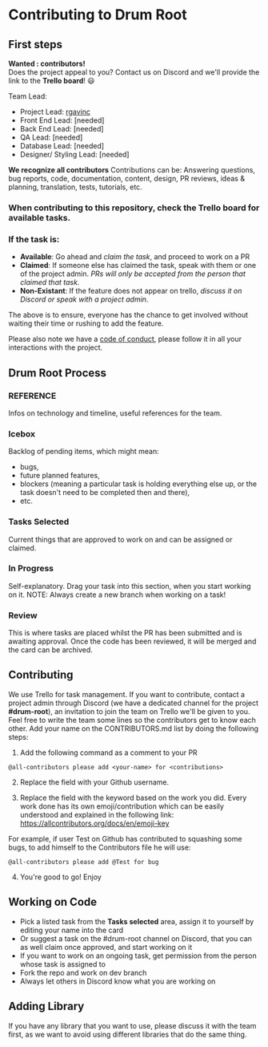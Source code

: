 # Contributing to Drum Root

## First steps

**Wanted : contributors!**  
Does the project appeal to you? Contact us on Discord and we'll provide the link to the **Trello board**! :smiley:

Team Lead:

- Project Lead: [rgavinc](https://github.com/rgavinc)
- Front End Lead: [needed]
- Back End Lead: [needed]
- QA Lead: [needed]
- Database Lead: [needed]
- Designer/ Styling Lead: [needed]

**We recognize all contributors**
Contributions can be:
Answering questions, bug reports, code, documentation, content, design, PR reviews, ideas & planning, translation, tests, tutorials, etc.

### When contributing to this repository, check the Trello board for available tasks.

### If the task is:

- **Available**: Go ahead and _claim the task_, and proceed to work on a PR
- **Claimed**: If someone else has claimed the task, speak with them or one of the project admin. _PRs will only be accepted from the person that claimed that task._
- **Non-Existant**: If the feature does not appear on trello, _discuss it on Discord or speak with a project admin_.

The above is to ensure, everyone has the chance to get involved without waiting their time or rushing to add the feature.

Please also note we have a [code of conduct](https://github.com/zero-to-mastery/drum-root/blob/master/CODE_OF_CONDUCT.md), please follow it in all your interactions with the project.

## Drum Root Process

### REFERENCE

Infos on technology and timeline, useful references for the team.

### Icebox

Backlog of pending items, which might mean:

- bugs,
- future planned features,
- blockers (meaning a particular task is holding everything else up, or the task doesn't need to be completed then and there),
- etc.

### Tasks Selected

Current things that are approved to work on and can be assigned or claimed.

### In Progress

Self-explanatory. Drag your task into this section, when you start working on it.
NOTE: Always create a new branch when working on a task!

### Review

This is where tasks are placed whilst the PR has been submitted and is awaiting approval. Once the code has been reviewed, it will be merged and the card can be archived.

## Contributing

We use Trello for task management. If you want to contribute, contact a project admin through Discord (we have a dedicated channel for the project **#drum-root**), an invitation to join the team on Trello we'll be given to you. Feel free to write the team some lines so the contributors get to know each other. Add your name on the CONTRIBUTORS.md list by doing the following steps:

1. Add the following command as a comment to your PR

```
@all-contributors please add <your-name> for <contributions>

```

2. Replace the <your-name> field with your Github username.

3. Replace the <contributions> field with the keyword based on the work you did. Every work done has its own emoji/contribution which can be easily understood and explained in the following link: https://allcontributors.org/docs/en/emoji-key

For example, if user Test on Github has contributed to squashing some bugs, to add himself to the Contributors file he will use:

```
@all-contributors please add @Test for bug
```

4.  You're good to go! Enjoy

## Working on Code

- Pick a listed task from the **Tasks selected** area, assign it to yourself by editing your name into the card
- Or suggest a task on the #drum-root channel on Discord, that you can as well claim once approved, and start working on it
- If you want to work on an ongoing task, get permission from the person whose task is assigned to
- Fork the repo and work on dev branch
- Always let others in Discord know what you are working on

## Adding Library

If you have any library that you want to use, please discuss it with the team first, as we want to avoid using different libraries that do the same thing.
